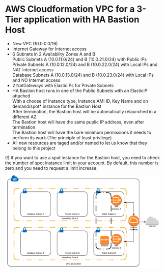 # AWS Cloudformation VPC for a 3-Tier application with HA Bastion Host
* New VPC (10.0.0.0/16)
* Internet Gateway for Internet access
* 6 Subnets in 2 Availability Zones A and B<br>
  Public Subnets A (10.0.11.0/24) and B (10.0.21.0/24) with Public IPs<br>
  Private Subnets A (10.0.12.0/24) and B (10.0.22.0/24) with Local IPs and NAT Internet access<br>
  Database Subnets A (10.0.13.0/24) and B (10.0.23.0/24) with Local IPs and NO Internet access<br>
* 2 NatGateways with ElasticIPs for Private Subnets
* HA Bastion host runs in one of the Public Subnets with an ElasticIP attached<br>
  With a choose of Instance type, Instance AMI ID, Key Name and on demand/spot* instance for the Bastion Host<br>
  After termination, the Bastion host will be automatically relaunched in a different AZ<br>
  The Bastion host will have the same puplic IP address, even after termination<br>
  The Bastion host will have the bare minimum permissions it needs to perform its work (The principle of least privilege)<br>
* All new resources are taged and/or named to let us know that they belong to this project

(!) If you want to use a spot instance for the Bastion host, you need to check the number of spot instance limit in your account. By default, this number is zero and you need to request a limit increase.

![VPC-Image](https://github.com/georgio-sd/aws-cloudformation-vpc-env/raw/master/vpc.jpg)
